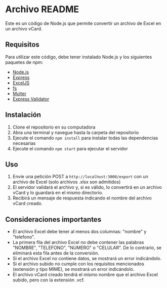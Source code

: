 # Archivo README

Este es un código de Node.js que permite convertir un archivo de Excel en un archivo vCard.

## Requisitos
Para utilizar este código, debe tener instalado Node.js y los siguientes paquetes de npm:
 <!-- coloca los links de las tecnologias y su nombre -->

- [Node.js](https://nodejs.org/es/)
- [Express](https://expressjs.com/es/)
- [ExcelJS](https://www.npmjs.com/package/exceljs)
- [fs](https://www.npmjs.com/package/fs)
- [Multer](https://www.npmjs.com/package/multer)
- [Express Validator](https://www.npmjs.com/package/express-validator)

## Instalación
1. Clone el repositorio en su computadora
2. Abra una terminal y navegue hasta la carpeta del repositorio
3. Ejecute el comando `npm install` para instalar todas las dependencias necesarias
4. Ejecute el comando `npm start` para ejecutar el servidor

## Uso
1. Envíe una petición POST a `http://localhost:3000/export` con un archivo de Excel (solo archivos .xlsx son admitidos)
2. El servidor validará el archivo y, si es válido, lo convertirá en un archivo vCard y lo guardará en el mismo directorio.
3. Recibirá un mensaje de respuesta indicando el nombre del archivo vCard creado.

## Consideraciones importantes
- El archivo Excel debe tener al menos dos columnas: "nombre" y "telefono".
- La primera fila del archivo Excel no debe contener las palabras "NOMBRE", "TELEFONO", "NUMERO" o "CELULAR". De lo contrario, se eliminará esta fila antes de la conversión.
- Si el archivo Excel no contiene datos, se mostrará un error indicándolo.
- Si el archivo subido no cumple con los requisitos mencionados (extensión y tipo MIME), se mostrará un error indicándolo.
- El archivo vCard creado tendrá el mismo nombre que el archivo Excel subido, pero con la extensión .vcf.
